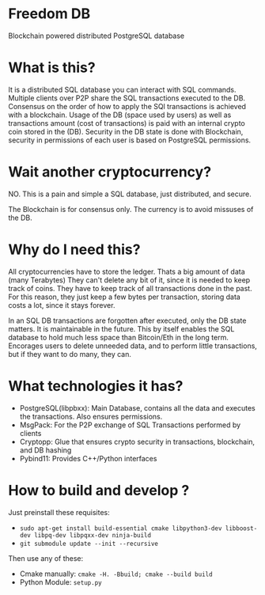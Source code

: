 # Freedom DB

Blockchain powered distributed PostgreSQL database

# What is this?

It is a distributed SQL database you can interact with SQL commands.
Multiple clients over P2P share the SQL transactions executed to the DB.
Consensus on the order of how to apply the SQl transactions is achieved with a blockchain.
Usage of the DB (space used by users) as well as transactions amount (cost of transactions) is paid with an internal crypto coin stored in the (DB).
Security in the DB state is done with Blockchain, security in permissions of each user is based on PostgreSQL permissions.

# Wait another cryptocurrency?

NO.
This is a pain and simple a SQL database, just distributed, and secure.

The Blockchain is for consensus only.
The currency is to avoid missuses of the DB.

# Why do I need this?

All cryptocurrencies have to store the ledger. Thats a big amount of data (many Terabytes)
They can't delete any bit of it, since it is needed to keep track of coins.
They have to keep track of all transactions done in the past.
For this reason, they just keep a few bytes per transaction, storing data costs a lot, since it stays forever.

In an SQL DB transactions are forgotten after executed, only the DB state matters. It is maintainable in the future.
This by itself enables the SQL database to hold much less space than Bitcoin/Eth in the long term.
Encorages users to delete unneeded data, and to perform little transactions, but if they want to do many, they can.

# What technologies it has?

- PostgreSQL(libpbxx): Main Database, contains all the data and executes the transactions. Also ensures permissions.
- MsgPack: For the P2P exchange of SQL Transactions performed by clients
- Cryptopp: Glue that ensures crypto security in transactions, blockchain, and DB hashing
- Pybind11: Provides C++/Python interfaces

# How to build and develop ?
Just preinstall these requisites:
* `sudo apt-get install build-essential cmake libpython3-dev libboost-dev libpq-dev libpqxx-dev ninja-build`
* `git submodule update --init --recursive`

Then use any of these:
* Cmake manually: `cmake -H. -Bbuild; cmake --build build`
* Python Module: `setup.py`
